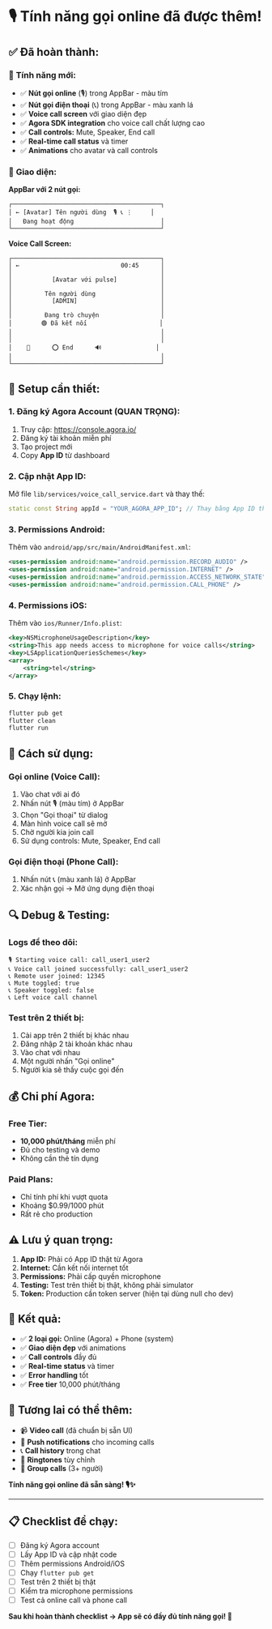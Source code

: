 # 🎙️ Tính năng gọi online đã được thêm!

## ✅ **Đã hoàn thành:**

### 🎯 **Tính năng mới:**
- ✅ **Nút gọi online** (🎙️) trong AppBar - màu tím
- ✅ **Nút gọi điện thoại** (📞) trong AppBar - màu xanh lá
- ✅ **Voice call screen** với giao diện đẹp
- ✅ **Agora SDK integration** cho voice call chất lượng cao
- ✅ **Call controls:** Mute, Speaker, End call
- ✅ **Real-time call status** và timer
- ✅ **Animations** cho avatar và call controls

### 📱 **Giao diện:**

**AppBar với 2 nút gọi:**
```
┌─────────────────────────────────────────┐
│ ← [Avatar] Tên người dùng  🎙️ 📞 ⋮     │
│   Đang hoạt động                        │
└─────────────────────────────────────────┘
```

**Voice Call Screen:**
```
┌─────────────────────────────────────────┐
│ ←                            00:45      │
│                                         │
│           [Avatar với pulse]            │
│                                         │
│         Tên người dùng                  │
│           [ADMIN]                       │
│                                         │
│         Đang trò chuyện                 │
│        🟢 Đã kết nối                    │
│                                         │
│                                         │
│    🎤      ⭕ End      🔊               │
│                                         │
└─────────────────────────────────────────┘
```

## 🔧 **Setup cần thiết:**

### 1. **Đăng ký Agora Account (QUAN TRỌNG):**

1. Truy cập: https://console.agora.io/
2. Đăng ký tài khoản miễn phí
3. Tạo project mới
4. Copy **App ID** từ dashboard

### 2. **Cập nhật App ID:**

Mở file `lib/services/voice_call_service.dart` và thay thế:
```dart
static const String appId = "YOUR_AGORA_APP_ID"; // Thay bằng App ID thật
```

### 3. **Permissions Android:**

Thêm vào `android/app/src/main/AndroidManifest.xml`:
```xml
<uses-permission android:name="android.permission.RECORD_AUDIO" />
<uses-permission android:name="android.permission.INTERNET" />
<uses-permission android:name="android.permission.ACCESS_NETWORK_STATE" />
<uses-permission android:name="android.permission.CALL_PHONE" />
```

### 4. **Permissions iOS:**

Thêm vào `ios/Runner/Info.plist`:
```xml
<key>NSMicrophoneUsageDescription</key>
<string>This app needs access to microphone for voice calls</string>
<key>LSApplicationQueriesSchemes</key>
<array>
    <string>tel</string>
</array>
```

### 5. **Chạy lệnh:**
```bash
flutter pub get
flutter clean
flutter run
```

## 🎯 **Cách sử dụng:**

### **Gọi online (Voice Call):**
1. Vào chat với ai đó
2. Nhấn nút 🎙️ (màu tím) ở AppBar
3. Chọn "Gọi thoại" từ dialog
4. Màn hình voice call sẽ mở
5. Chờ người kia join call
6. Sử dụng controls: Mute, Speaker, End call

### **Gọi điện thoại (Phone Call):**
1. Nhấn nút 📞 (màu xanh lá) ở AppBar
2. Xác nhận gọi → Mở ứng dụng điện thoại

## 🔍 **Debug & Testing:**

### **Logs để theo dõi:**
```
🎙️ Starting voice call: call_user1_user2
📞 Voice call joined successfully: call_user1_user2
📞 Remote user joined: 12345
📞 Mute toggled: true
📞 Speaker toggled: false
📞 Left voice call channel
```

### **Test trên 2 thiết bị:**
1. Cài app trên 2 thiết bị khác nhau
2. Đăng nhập 2 tài khoản khác nhau
3. Vào chat với nhau
4. Một người nhấn "Gọi online"
5. Người kia sẽ thấy cuộc gọi đến

## 💰 **Chi phí Agora:**

### **Free Tier:**
- **10,000 phút/tháng** miễn phí
- Đủ cho testing và demo
- Không cần thẻ tín dụng

### **Paid Plans:**
- Chỉ tính phí khi vượt quota
- Khoảng $0.99/1000 phút
- Rất rẻ cho production

## ⚠️ **Lưu ý quan trọng:**

1. **App ID:** Phải có App ID thật từ Agora
2. **Internet:** Cần kết nối internet tốt
3. **Permissions:** Phải cấp quyền microphone
4. **Testing:** Test trên thiết bị thật, không phải simulator
5. **Token:** Production cần token server (hiện tại dùng null cho dev)

## 🚀 **Kết quả:**

- ✅ **2 loại gọi:** Online (Agora) + Phone (system)
- ✅ **Giao diện đẹp** với animations
- ✅ **Call controls** đầy đủ
- ✅ **Real-time status** và timer
- ✅ **Error handling** tốt
- ✅ **Free tier** 10,000 phút/tháng

## 🔮 **Tương lai có thể thêm:**

- 📹 **Video call** (đã chuẩn bị sẵn UI)
- 🔔 **Push notifications** cho incoming calls
- 📞 **Call history** trong chat
- 🎵 **Ringtones** tùy chỉnh
- 👥 **Group calls** (3+ người)

**Tính năng gọi online đã sẵn sàng! 🎙️✨**

---

## 📋 **Checklist để chạy:**

- [ ] Đăng ký Agora account
- [ ] Lấy App ID và cập nhật code
- [ ] Thêm permissions Android/iOS
- [ ] Chạy `flutter pub get`
- [ ] Test trên 2 thiết bị thật
- [ ] Kiểm tra microphone permissions
- [ ] Test cả online call và phone call

**Sau khi hoàn thành checklist → App sẽ có đầy đủ tính năng gọi! 🎉**